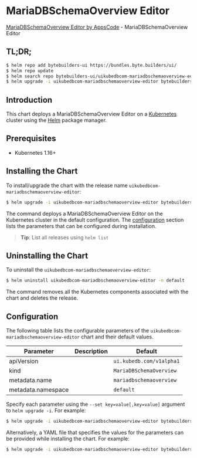 # MariaDBSchemaOverview Editor

[MariaDBSchemaOverview Editor by AppsCode](https://byte.builders) - MariaDBSchemaOverview Editor

## TL;DR;

```bash
$ helm repo add bytebuilders-ui https://bundles.byte.builders/ui/
$ helm repo update
$ helm search repo bytebuilders-ui/uikubedbcom-mariadbschemaoverview-editor --version=v0.4.18
$ helm upgrade -i uikubedbcom-mariadbschemaoverview-editor bytebuilders-ui/uikubedbcom-mariadbschemaoverview-editor -n default --create-namespace --version=v0.4.18
```

## Introduction

This chart deploys a MariaDBSchemaOverview Editor on a [Kubernetes](http://kubernetes.io) cluster using the [Helm](https://helm.sh) package manager.

## Prerequisites

- Kubernetes 1.16+

## Installing the Chart

To install/upgrade the chart with the release name `uikubedbcom-mariadbschemaoverview-editor`:

```bash
$ helm upgrade -i uikubedbcom-mariadbschemaoverview-editor bytebuilders-ui/uikubedbcom-mariadbschemaoverview-editor -n default --create-namespace --version=v0.4.18
```

The command deploys a MariaDBSchemaOverview Editor on the Kubernetes cluster in the default configuration. The [configuration](#configuration) section lists the parameters that can be configured during installation.

> **Tip**: List all releases using `helm list`

## Uninstalling the Chart

To uninstall the `uikubedbcom-mariadbschemaoverview-editor`:

```bash
$ helm uninstall uikubedbcom-mariadbschemaoverview-editor -n default
```

The command removes all the Kubernetes components associated with the chart and deletes the release.

## Configuration

The following table lists the configurable parameters of the `uikubedbcom-mariadbschemaoverview-editor` chart and their default values.

|     Parameter      | Description |               Default               |
|--------------------|-------------|-------------------------------------|
| apiVersion         |             | <code>ui.kubedb.com/v1alpha1</code> |
| kind               |             | <code>MariaDBSchemaOverview</code>  |
| metadata.name      |             | <code>mariadbschemaoverview</code>  |
| metadata.namespace |             | <code>default</code>                |


Specify each parameter using the `--set key=value[,key=value]` argument to `helm upgrade -i`. For example:

```bash
$ helm upgrade -i uikubedbcom-mariadbschemaoverview-editor bytebuilders-ui/uikubedbcom-mariadbschemaoverview-editor -n default --create-namespace --version=v0.4.18 --set apiVersion=ui.kubedb.com/v1alpha1
```

Alternatively, a YAML file that specifies the values for the parameters can be provided while
installing the chart. For example:

```bash
$ helm upgrade -i uikubedbcom-mariadbschemaoverview-editor bytebuilders-ui/uikubedbcom-mariadbschemaoverview-editor -n default --create-namespace --version=v0.4.18 --values values.yaml
```
